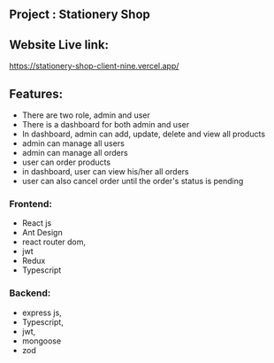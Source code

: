 ## Project : Stationery Shop

## Website Live link:

<https://stationery-shop-client-nine.vercel.app/>

## Features:

- There are two role, admin and user
- There is a dashboard for both admin and user
- In dashboard, admin can add, update, delete and view all products
- admin can manage all users
- admin can manage all orders
- user can order products
- in dashboard, user can view his/her all orders
- user can also cancel order until the order's status is pending

### Frontend:

- React js
- Ant Design
- react router dom,
- jwt
- Redux
- Typescript

### Backend:

- express js,
- Typescript,
- jwt,
- mongoose
- zod
